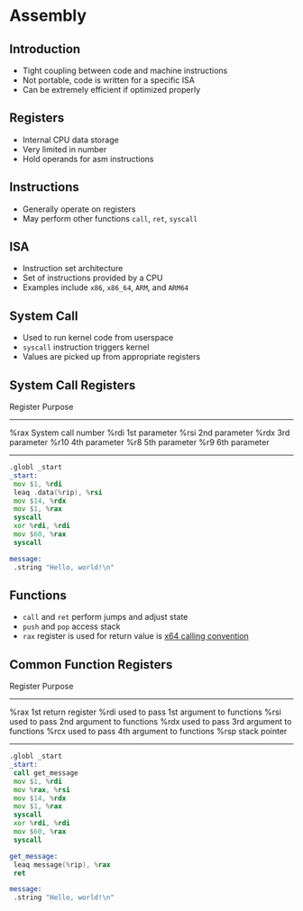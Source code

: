 Assembly
========

Introduction
------------

- Tight coupling between code and machine instructions
- Not portable, code is written for a specific ISA
- Can be extremely efficient if optimized properly

Registers
---------

- Internal CPU data storage
- Very limited in number
- Hold operands for asm instructions

Instructions
------------

- Generally operate on registers
- May perform other functions `call`, `ret`, `syscall`

ISA
---

- Instruction set architecture
- Set of instructions provided by a CPU
- Examples include `x86`, `x86_64`, `ARM`, and `ARM64`

System Call
-----------

- Used to run kernel code from userspace
- `syscall` instruction triggers kernel
- Values are picked up from appropriate registers

System Call Registers
---------------------

Register  Purpose
--------  ---------
%rax      System call number
%rdi      1st parameter
%rsi      2nd parameter
%rdx      3rd parameter
%r10      4th parameter
%r8       5th parameter
%r9       6th parameter

---

```asm
.globl _start
_start:
 mov $1, %rdi
 leaq .data(%rip), %rsi
 mov $14, %rdx
 mov $1, %rax
 syscall
 xor %rdi, %rdi
 mov $60, %rax
 syscall

message:
 .string "Hello, world!\n"
```

Functions
---------

- `call` and `ret` perform jumps and adjust state
- `push` and `pop` access stack
- `rax` register is used for return value is [x64 calling convention](https://raw.githubusercontent.com/wiki/hjl-tools/x86-psABI/x86-64-psABI-1.0.pdf)

Common Function Registers
-------------------------

Register  Purpose
--------  -------
%rax      1st return register
%rdi      used to pass 1st argument to functions
%rsi      used to pass 2nd argument to functions
%rdx      used to pass 3rd argument to functions
%rcx      used to pass 4th argument to functions
%rsp      stack pointer

---

```asm
.globl _start
_start:
 call get_message
 mov $1, %rdi
 mov %rax, %rsi
 mov $14, %rdx
 mov $1, %rax
 syscall
 xor %rdi, %rdi
 mov $60, %rax
 syscall

get_message:
 leaq message(%rip), %rax
 ret

message:
 .string "Hello, world!\n"
```
